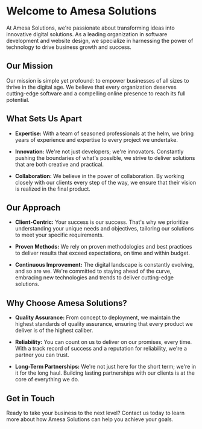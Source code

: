 # Welcome to Amesa Solutions

At Amesa Solutions, we're passionate about transforming ideas into innovative digital solutions. As a leading organization in software development and website design, we specialize in harnessing the power of technology to drive business growth and success.

## Our Mission

Our mission is simple yet profound: to empower businesses of all sizes to thrive in the digital age. We believe that every organization deserves cutting-edge software and a compelling online presence to reach its full potential.

## What Sets Us Apart

- **Expertise:** With a team of seasoned professionals at the helm, we bring years of experience and expertise to every project we undertake.
  
- **Innovation:** We're not just developers; we're innovators. Constantly pushing the boundaries of what's possible, we strive to deliver solutions that are both creative and practical.

- **Collaboration:** We believe in the power of collaboration. By working closely with our clients every step of the way, we ensure that their vision is realized in the final product.

## Our Approach

- **Client-Centric:** Your success is our success. That's why we prioritize understanding your unique needs and objectives, tailoring our solutions to meet your specific requirements.

- **Proven Methods:** We rely on proven methodologies and best practices to deliver results that exceed expectations, on time and within budget.

- **Continuous Improvement:** The digital landscape is constantly evolving, and so are we. We're committed to staying ahead of the curve, embracing new technologies and trends to deliver cutting-edge solutions.

## Why Choose Amesa Solutions?

- **Quality Assurance:** From concept to deployment, we maintain the highest standards of quality assurance, ensuring that every product we deliver is of the highest caliber.

- **Reliability:** You can count on us to deliver on our promises, every time. With a track record of success and a reputation for reliability, we're a partner you can trust.

- **Long-Term Partnerships:** We're not just here for the short term; we're in it for the long haul. Building lasting partnerships with our clients is at the core of everything we do.

## Get in Touch

Ready to take your business to the next level? Contact us today to learn more about how Amesa Solutions can help you achieve your goals.

